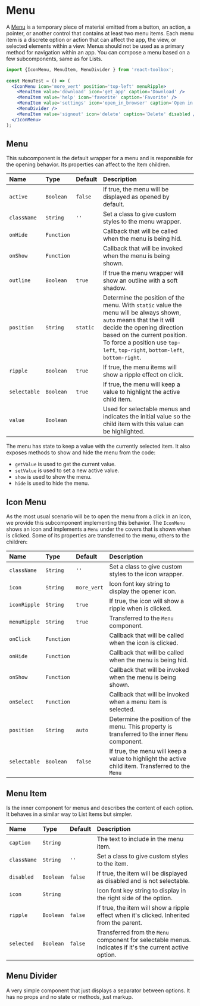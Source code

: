 # Menu
 
A [Menu](https://www.google.com/design/spec/components/menus.html) is a temporary piece of material emitted from a button, an action, a pointer, or another control that contains at least two menu items. Each menu item is a discrete option or action that can affect the app, the view, or selected elements within a view. Menus should not be used as a primary method for navigation within an app. You can compose a menu based on a few subcomponents, same as for Lists.

<!-- example -->
```jsx
import {IconMenu, MenuItem, MenuDivider } from 'react-toolbox';
 
const MenuTest = () => (
  <IconMenu icon='more_vert' position='top-left' menuRipple>
    <MenuItem value='download' icon='get_app' caption='Download' />
    <MenuItem value='help' icon='favorite' caption='Favorite' />
    <MenuItem value='settings' icon='open_in_browser' caption='Open in app' />
    <MenuDivider />
    <MenuItem value='signout' icon='delete' caption='Delete' disabled />
  </IconMenu>
);
```

## Menu

This subcomponent is the default wrapper for a menu and is responsible for the opening behavior. Its properties can affect to the Item children.

| Name              | Type          | Default         | Description|
|:-----|:-----|:-----|:-----|
| `active`   | `Boolean`    | `false`    | If true, the menu will be displayed as opened by default.| 
| `className`   | `String`    |  `''`    | Set a class to give custom styles to the menu wrapper.| 
| `onHide`    | `Function`    |    | Callback that will be called when the menu is being hid. |
| `onShow`    | `Function`    |    | Callback that will be invoked when the menu is being shown. |
| `outline`    | `Boolean`    | `true`  | If true the menu wrapper will show an outline with a soft shadow. |
| `position`    | `String`    | `static`  | Determine the position of the menu. With `static` value the menu will be always shown, `auto` means that the it will decide the opening direction based on the current position. To force a position use `top-left`, `top-right`, `bottom-left`, `bottom-right`. |
| `ripple`    | `Boolean`    | `true`  | If true, the menu items will show a ripple effect on click. |
| `selectable`    | `Boolean`    | `true`  | If true, the menu will keep a value to highlight the active child item. |
| `value`    | `Boolean`    |  | Used for selectable menus and indicates the initial value so the child item with this value can be highlighted. |

The menu has state to keep a value with the currently selected item. It also exposes methods to show and hide the menu from the code:

- `getValue` is used to get the current value.
- `setValue` is used to set a new active value.
- `show` is used to show the menu.
- `hide` is used to hide the menu.

## Icon Menu

As the most usual scenario will be to open the menu from a click in an Icon, we provide this subcomponent implementing this behavior. The `IconMenu` shows an icon and implements a `Menu` under the covers that is shown when is clicked. Some of its properties are transferred to the menu, others to the children:

| Name              | Type          | Default         | Description|
|:-----|:-----|:-----|:-----|
| `className`   | `String`    |  `''`    | Set a class to give custom styles to the icon wrapper.| 
| `icon`    | `String`    | `more_vert`  | Icon font key string to display the opener icon. |
| `iconRipple`    | `String`    | `true`  | If true, the icon will show a ripple when is clicked. |
| `menuRipple`    | `String`    | `true`  | Transferred to the `Menu` component. |
| `onClick`    | `Function`    |    | Callback that will be called when the icon is clicked. |
| `onHide`    | `Function`    |    | Callback that will be called when the menu is being hid. |
| `onShow`    | `Function`    |    | Callback that will be invoked when the menu is being shown. |
| `onSelect`    | `Function`    |    | Callback that will be invoked when a menu item is selected. |
| `position`    | `String`    | `auto`  | Determine the position of the menu. This property is transferred to the inner `Menu` component. |
| `selectable`    | `Boolean`    | `false`  | If true, the menu will keep a value to highlight the active child item. Transferred to the `Menu` |

## Menu Item

Is the inner component for menus and describes the content of each option. It behaves in a similar way to List Items but simpler.

| Name              | Type          | Default         | Description|
|:-----|:-----|:-----|:-----|
| `caption`   | `String`    |    | The text to include in the menu item.| 
| `className`   | `String`    |  `''`    | Set a class to give custom styles to the item.| 
| `disabled`   | `Boolean`    |  `false`    | If true, the item will be displayed as disabled and is not selectable.| 
| `icon`    | `String`    |  | Icon font key string to display in the right side of the option. |
| `ripple`    | `Boolean`    | `false`  | If true, the item will show a ripple effect when it's clicked. Inherited from the parent. |
| `selected`    | `Boolean`    | `false`  | Transferred from the `Menu` component for selectable menus. Indicates if it's the current active option. |

## Menu Divider

A very simple component that just displays a separator between options. It has no props and no state or methods, just markup.
